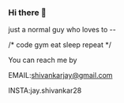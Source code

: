 ### Hi there 👋
just a normal guy who loves to --

/* code 
gym
eat 
sleep 
repeat */

You can reach me by 

EMAIL:shivankarjay@gmail.com

INSTA:jay.shivankar28
